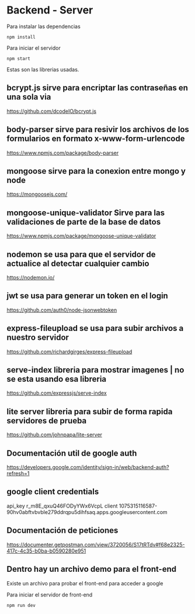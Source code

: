 
# Backend - Server

Para instalar las dependencias
```
npm install
```

Para iniciar el servidor
```
npm start
```

Estas son las librerias usadas.

## bcrypt.js sirve para encriptar las contraseñas en una sola via
https://github.com/dcodeIO/bcrypt.js

## body-parser sirve para resivir los archivos de los formularios en formato x-www-form-urlencode
https://www.npmjs.com/package/body-parser

## mongoose sirve para la conexion entre mongo y node
https://mongoosejs.com/

## mongoose-unique-validator Sirve para las validaciones de parte de la base de datos
https://www.npmjs.com/package/mongoose-unique-validator

## nodemon se usa para que el servidor de actualice al detectar cualquier cambio
https://nodemon.io/

## jwt se usa para generar un token en el login
https://github.com/auth0/node-jsonwebtoken

## express-fileupload se usa para subir archivos a nuestro servidor
https://github.com/richardgirges/express-fileupload

## serve-index libreria para mostrar imagenes | no se esta usando esa libreria
https://github.com/expressjs/serve-index

## lite server libreria para subir de forma rapida servidores de prueba
https://github.com/johnpapa/lite-server

## Documentación util de google auth
https://developers.google.com/identity/sign-in/web/backend-auth?refresh=1

## google client credentials
api_key r_m8E_qxuQ46FODyYWx6VcpL
client 1075315116587-90hv0abftvbvble279ddrqpu5dihfsaq.apps.googleusercontent.com

## Documentación de peticiones
https://documenter.getpostman.com/view/3720056/S17tRTdv#f68e2325-417c-4c35-b0ba-b0590280e951

## Dentro hay un archivo demo para el front-end
Existe un archivo para probar el front-end para acceder a google

Para iniciar el servidor de front-end
```
npm run dev
```
